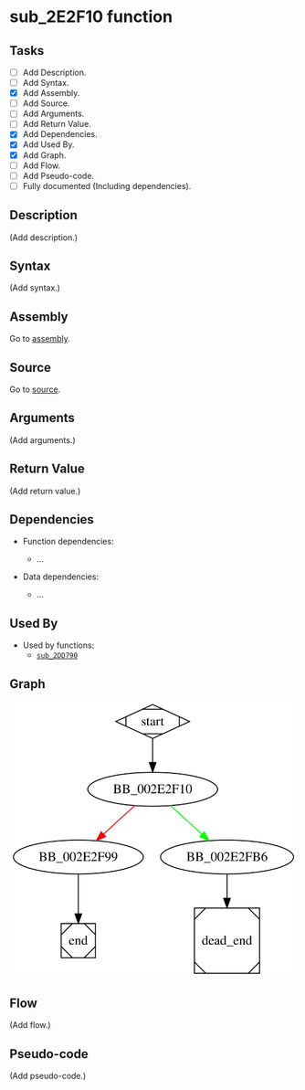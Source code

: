 # sub_2E2F10 function

## Tasks

- [ ] Add Description.
- [ ] Add Syntax.
- [X] Add Assembly.
- [ ] Add Source.
- [ ] Add Arguments.
- [ ] Add Return Value.
- [X] Add Dependencies.
- [X] Add Used By.
- [X] Add Graph.
- [ ] Add Flow.
- [ ] Add Pseudo-code.
- [ ] Fully documented (Including dependencies).

## Description

(Add description.)

## Syntax

(Add syntax.)

## Assembly

Go to [assembly](../asm/sub_2E2F10.asm).

## Source

Go to [source](../cc/sub_2E2F10.cc).

## Arguments

(Add arguments.)

## Return Value

(Add return value.)

## Dependencies

* Function dependencies:
  * ...


* Data dependencies:
  * ...

## Used By

* Used by functions:
  * [`sub_2DD790`](sub_2DD790.md)

## Graph

![sub_2E2F10 Graph](../svg/sub_2E2F10.svg "sub_2E2F10 Graph")

## Flow

(Add flow.)

## Pseudo-code

(Add pseudo-code.)
